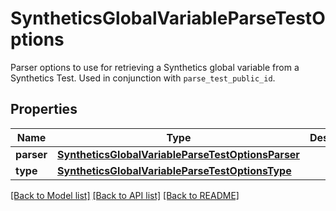 # SyntheticsGlobalVariableParseTestOptions

Parser options to use for retrieving a Synthetics global variable from a Synthetics Test. Used in conjunction with `parse_test_public_id`.
## Properties
Name | Type | Description | Notes
------------ | ------------- | ------------- | -------------
**parser** | [**SyntheticsGlobalVariableParseTestOptionsParser**](SyntheticsGlobalVariableParseTestOptionsParser.md) |  | 
**type** | [**SyntheticsGlobalVariableParseTestOptionsType**](SyntheticsGlobalVariableParseTestOptionsType.md) |  | 

[[Back to Model list]](README.md#documentation-for-models) [[Back to API list]](README.md#documentation-for-api-endpoints) [[Back to README]](README.md)


